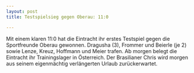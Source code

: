 ```yaml
---
layout: post
title: Testspielsieg gegen Oberau: 11:0

---
```


Mit einem klaren 11:0 hat die Eintracht ihr erstes Testspiel gegen die Sportfreunde Oberau gewonnen. Dragusha (3), Frommer und Beierle (je 2) sowie Lenze, Kreuz, Hoffmann und Meier trafen. Ab morgen belegt die Eintracht ihr Trainingslager in Österreich. Der Brasilianer Chris wird morgen aus seinem eigenmächtig verlängerten Urlaub zurückerwartet.



